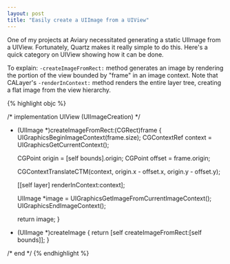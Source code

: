 ```yaml
---
layout: post
title: "Easily create a UIImage from a UIView"
---
```


One of my projects at Aviary necessitated generating a static UIImage from a UIView. Fortunately, Quartz makes it really simple to do this. Here's a quick category on UIView showing how it can be done.

To explain: `-createImageFromRect:` method generates an image by rendering the portion of the view bounded by "frame" in an image context. Note that CALayer's `-renderInContext:`	 method renders the entire layer tree, creating a flat image from the view hierarchy.

{% highlight objc %}

/* implementation UIView (UIImageCreation) */

- (UIImage *)createImageFromRect:(CGRect)frame
{
    UIGraphicsBeginImageContext(frame.size);
    CGContextRef context = UIGraphicsGetCurrentContext();

    CGPoint origin = [self bounds].origin;
    CGPoint offset = frame.origin;

    CGContextTranslateCTM(context, origin.x - offset.x, origin.y - offset.y);

    [[self layer] renderInContext:context];

    UIImage *image = UIGraphicsGetImageFromCurrentImageContext();
    UIGraphicsEndImageContext();

    return image;
}

- (UIImage *)createImage
{
    return [self createImageFromRect:[self bounds]];
}

/* end */
{% endhighlight %}
